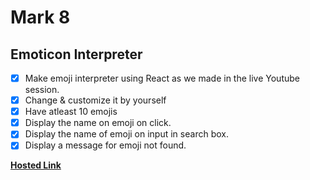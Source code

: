 # Mark 8

## Emoticon Interpreter

- [x] Make emoji interpreter using React as we made in the live Youtube session.
- [x] Change & customize it by yourself
- [x] Have atleast 10 emojis
- [x] Display the name on emoji on click.
- [x] Display the name of emoji on input in search box.
- [x] Display a message for emoji not found.

[**Hosted Link**](https://mark8.neog.swapnadeep.com/)
